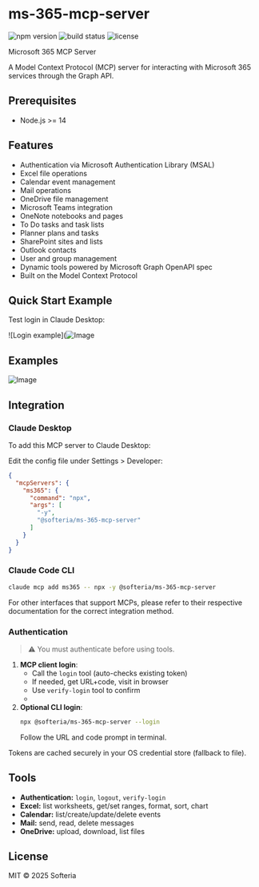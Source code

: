 # ms-365-mcp-server

![npm version](https://img.shields.io/npm/v/@softeria/ms-365-mcp-server.svg) ![build status](https://github.com/softeria/ms-365-mcp-server/actions/workflows/build.yml/badge.svg) ![license](https://img.shields.io/badge/license-MIT-blue.svg)

Microsoft 365 MCP Server

A Model Context Protocol (MCP) server for interacting with Microsoft 365 services through the Graph API.

## Prerequisites

- Node.js >= 14

## Features

- Authentication via Microsoft Authentication Library (MSAL)
- Excel file operations
- Calendar event management
- Mail operations
- OneDrive file management
- Microsoft Teams integration
- OneNote notebooks and pages
- To Do tasks and task lists
- Planner plans and tasks
- SharePoint sites and lists
- Outlook contacts
- User and group management
- Dynamic tools powered by Microsoft Graph OpenAPI spec
- Built on the Model Context Protocol

## Quick Start Example

Test login in Claude Desktop:

![Login example](![Image](https://github.com/user-attachments/assets/e457884f-c98a-4186-9e6f-eb323ec24e0a)

## Examples

![Image](https://github.com/user-attachments/assets/1a296afb-48ed-42b0-9e7c-e685d5d1784c)

## Integration

### Claude Desktop

To add this MCP server to Claude Desktop:

Edit the config file under Settings > Developer:

```json
{
  "mcpServers": {
    "ms365": {
      "command": "npx",
      "args": [
        "-y",
        "@softeria/ms-365-mcp-server"
      ]
    }
  }
}
```

### Claude Code CLI

```bash
claude mcp add ms365 -- npx -y @softeria/ms-365-mcp-server
```

For other interfaces that support MCPs, please refer to their respective documentation for the correct
integration method.

### Authentication

> ⚠️ You must authenticate before using tools.

1. **MCP client login**:
    - Call the `login` tool (auto-checks existing token)
    - If needed, get URL+code, visit in browser
    - Use `verify-login` tool to confirm
    -
2. **Optional CLI login**:
   ```bash
   npx @softeria/ms-365-mcp-server --login
   ```
   Follow the URL and code prompt in terminal.

Tokens are cached securely in your OS credential store (fallback to file).

## Tools

- **Authentication:** `login`, `logout`, `verify-login`
- **Excel:** list worksheets, get/set ranges, format, sort, chart
- **Calendar:** list/create/update/delete events
- **Mail:** send, read, delete messages
- **OneDrive:** upload, download, list files

## License

MIT © 2025 Softeria

